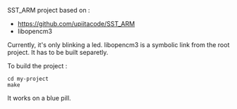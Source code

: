 SST_ARM project based on :

- https://github.com/upiitacode/SST_ARM
- libopencm3

Currently, it's only blinking a led.
libopencm3 is a symbolic link from the root project. It has to be built separetly.

To build the project :

    cd my-project
    make

It works on a blue pill.
